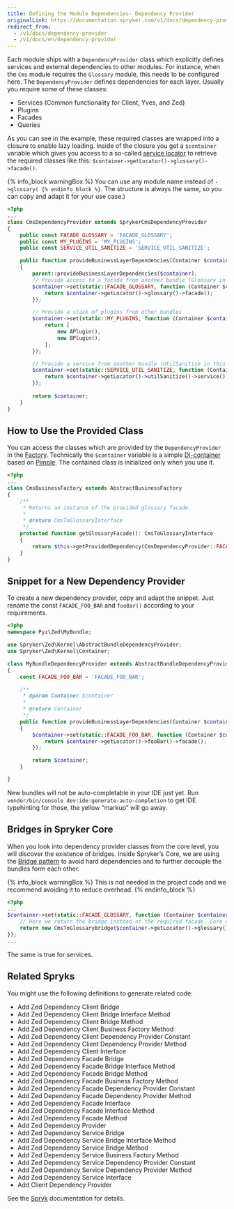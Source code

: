 ```yaml
---
title: Defining the Module Dependencies- Dependency Provider
originalLink: https://documentation.spryker.com/v1/docs/dependency-provider
redirect_from:
  - /v1/docs/dependency-provider
  - /v1/docs/en/dependency-provider
---
```


Each module ships with a `DependencyProvider` class which explicitly defines services and external dependencies to other modules. For instance, when the `Cms` module requires the `Glossary` module, this needs to be configured here. The `DependencyProvider` defines dependencies for each layer. Usually you require some of these classes:

* Services (Common functionality for Client, Yves, and Zed)
* Plugins
* Facades
* Queries

As you can see in the example, these required classes are wrapped into a closure to enable lazy loading. Inside of the closure you get a `$container` variable which gives you access to a so-called [service locator](https://en.wikipedia.org/wiki/Service_locator_pattern) to retrieve the required classes like this: `$container->getLocator()->glossary()->facade()`.

{% info_block warningBox %}
You can use any module name instead of `->glossary(
{% endinfo_block %}`. The structure is always the same, so you can copy and adapt it for your use case.)

```php
<?php
...
class CmsDependencyProvider extends SprykerCmsDependencyProvider
{
    public const FACADE_GLOSSARY = 'FACADE_GLOSSARY';
    public const MY_PLUGINS = 'MY_PLUGINS';
    public const SERVICE_UTIL_SANITIZE = 'SERVICE_UTIL_SANITIZE';

    public function provideBusinessLayerDependencies(Container $container): Container
    {
        parent::provideBusinessLayerDependencies($container);
        // Provide access to a facade from another bundle (Glossary in this example)
        $container->set(static::FACADE_GLOSSARY, function (Container $container) {
            return $container->getLocator()->glossary()->facade();
        });

        // Provide a stack of plugins from other bundles
        $container->set(static::MY_PLUGINS, function (Container $container) {
            return [
                new APlugin(),
                new BPlugin(),
            ];
        });

        // Provide a service from another bundle (UtilSanitize in this example)
        $container->set(static::SERVICE_UTIL_SANITIZE, function (Container $container) {
            return $container->getLocator()->utilSanitize()->service();
        });
        
        return $container;
    }
}
```

## How to Use the Provided Class

You can access the classes which are provided by the `DependencyProvider` in the [Factory](/docs/scos/dev/developer-guides/201811.0/development-guide/back-end/data-manipulation/data-enrichment/factory/creating-instances-of-classes-factory.html). Technically the `$container` variable is a simple [DI-container](http://martinfowler.com/articles/injection.html) based on [Pimple](http://pimple.sensiolabs.org/). The contained class is initialized only when you use it.

```php
<?php
...
class CmsBusinessFactory extends AbstractBusinessFactory
{
    /**
     * Returns an instance of the provided glossary facade.
     *
     * @return CmsToGlossaryInterface
     */
    protected function getGlossaryFacade(): CmsToGlossaryInterface
    {
        return $this->getProvidedDependency(CmsDependencyProvider::FACADE_GLOSSARY);
    }
}
```

## Snippet for a New Dependency Provider
To create a new dependency provider, copy and adapt the snippet. Just rename the const `FACADE_FOO_BAR` and `fooBar()` according to your requirements.

```php
<?php
namespace Pyz\Zed\MyBundle;

use Spryker\Zed\Kernel\AbstractBundleDependencyProvider;
use Spryker\Zed\Kernel\Container;

class MyBundleDependencyProvider extends AbstractBundleDependencyProvider
{
    const FACADE_FOO_BAR = 'FACADE_FOO_BAR';

    /**
     * @param Container $container
     *
     * @return Container
     */
    public function provideBusinessLayerDependencies(Container $container): Container
    {
        $container->set(static::FACADE_FOO_BAR, function (Container $container) {
            return $container->getLocator()->fooBar()->facade();
        });

        return $container;
    }

}
```

New bundles will not be auto-completable in your IDE just yet. Run `vendor/bin/console dev:ide:generate-auto-completion` to get IDE typehinting for those, the yellow “markup” will go away.

## Bridges in Spryker Core
When you look into dependency provider classes from the core level, you will discover the existence of bridges. Inside Spryker’s Core, we are using the [Bridge pattern](https://en.wikipedia.org/wiki/Bridge_pattern) to avoid hard dependencies and to further decouple the bundles form each other.

{% info_block warningBox %}
This is not needed in the project code and we recommend avoiding it to reduce overhead.
{% endinfo_block %}

```php
<?php
...
$container->set(static::FACADE_GLOSSARY, function (Container $container) {
    // Here we return the bridge instead of the required facade. Core only!
    return new CmsToGlossaryBridge($container->getLocator()->glossary()->facade());
});
...
```

The same is true for services.

## Related Spryks
You might use the following definitions to generate related code:

* Add Zed Dependency Client Bridge
* Add Zed Dependency Client Bridge Interface Method
* Add Zed Dependency Client Bridge Method
* Add Zed Dependency Client Business Factory Method
* Add Zed Dependency Client Dependency Provider Constant
* Add Zed Dependency Client Dependency Provider Method
* Add Zed Dependency Client Interface
* Add Zed Dependency Facade Bridge
* Add Zed Dependency Facade Bridge Interface Method
* Add Zed Dependency Facade Bridge Method
* Add Zed Dependency Facade Business Factory Method
* Add Zed Dependency Facade Dependency Provider Constant
* Add Zed Dependency Facade Dependency Provider Method
* Add Zed Dependency Facade Interface
* Add Zed Dependency Facade Interface Method
* Add Zed Dependency Facade Method
* Add Zed Dependency Provider
* Add Zed Dependency Service Bridge
* Add Zed Dependency Service Bridge Interface Method
* Add Zed Dependency Service Bridge Method
* Add Zed Dependency Service Business Factory Method
* Add Zed Dependency Service Dependency Provider Constant
* Add Zed Dependency Service Dependency Provider Method
* Add Zed Dependency Service Interface
* Add Client Dependency Provider

See the [Spryk](https://documentation.spryker.com/v1/docs/spryk-201903) documentation for details.
